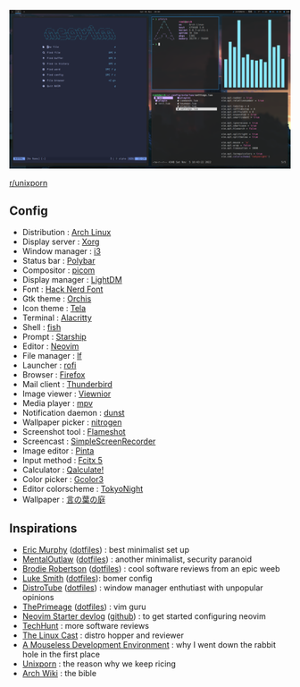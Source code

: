 ![screenshot](screenshot.png)

[r/unixporn](https://www.reddit.com/r/unixporn/comments/wc7b33/i3wm_my_functional_first_rice/)

## Config

+ Distribution : [Arch Linux](https://archlinux.org/)
+ Display server : [Xorg](https://wiki.archlinux.org/title/xorg)
+ Window manager : [i3](https://i3wm.org/)
+ Status bar : [Polybar](https://github.com/polybar/polybar)
+ Compositor : [picom](https://github.com/yshui/picom)
+ Display manager : [LightDM](https://wiki.archlinux.org/title/LightDM) 
+ Font : [Hack Nerd Font](https://github.com/ryanoasis/nerd-fonts)
+ Gtk theme : [Orchis](https://github.com/vinceliuice/Orchis-theme)
+ Icon theme : [Tela](https://github.com/vinceliuice/Tela-icon-theme)
+ Terminal : [Alacritty](https://github.com/alacritty/alacritty)
+ Shell : [fish](https://fishshell.com/)
+ Prompt : [Starship](https://starship.rs/)
+ Editor : [Neovim](https://neovim.io/)
+ File manager : [lf](https://github.com/gokcehan/lf/)
+ Launcher : [rofi](https://github.com/davatorium/rofi)
+ Browser : [Firefox](https://www.mozilla.org/firefox/)
+ Mail client : [Thunderbird](https://www.thunderbird.net)
+ Image viewer : [Viewnior](https://github.com/hellosiyan/Viewnior)
+ Media player : [mpv](https://mpv.io/)
+ Notification daemon : [dunst](https://github.com/dunst-project/dunst)
+ Wallpaper picker : [nitrogen](https://github.com/l3ib/nitrogen)
+ Screenshot tool : [Flameshot](https://github.com/flameshot-org/flameshot)
+ Screencast : [SimpleScreenRecorder](https://www.maartenbaert.be/simplescreenrecorder/)
+ Image editor : [Pinta](https://www.pinta-project.com/)
+ Input method : [Fcitx 5](https://fcitx-im.org/wiki/Fcitx_5)
+ Calculator : [Qalculate!](https://github.com/Qalculate/qalculate-gtk)
+ Color picker : [Gcolor3](https://www.hjdskes.nl/projects/gcolor3/)
+ Editor colorscheme : [TokyoNight](https://github.com/folke/tokyonight.nvim)
+ Wallpaper : [言の葉の庭](https://www.reddit.com/r/wallpaper/comments/n9kuz5)

## Inspirations

+ [Eric Murphy](https://www.youtube.com/c/EricMurphyxyz) ([dotfiles](https://github.com/ericmurphyxyz/dotfiles)) : best minimalist set up
+ [MentalOutlaw](https://www.youtube.com/c/MentalOutlaw) ([dotfiles](https://github.com/MentalOutlaw/deploygentoo)) : another minimalist, security paranoid
+ [Brodie Robertson](https://www.youtube.com/c/BrodieRobertson) ([dotfiles](https://github.com/BrodieRobertson/dotfiles)) : cool software reviews from an epic weeb
+ [Luke Smith](https://www.youtube.com/c/LukeSmithxyz) ([dotfiles](https://github.com/LukeSmithxyz/voidrice)): bomer config
+ [DistroTube](https://www.youtube.com/c/DistroTube) ([dotfiles](https://gitlab.com/dwt1/dotfiles)) : window manager enthutiast with unpopular opinions
+ [ThePrimeage](https://www.youtube.com/c/ThePrimeagen) ([dotfiles](https://github.com/ThePrimeagen/.dotfiles)) : vim guru
+ [Neovim Starter devlog](https://vonheikemen.github.io/devlog/tools/build-your-first-lua-config-for-neovim/) ([github](https://github.com/VonHeikemen/nvim-starter)) : to get started configuring neovim
+ [TechHunt](https://www.youtube.com/c/TechHutHD) : more software reviews
+ [The Linux Cast](https://www.youtube.com/c/TheLinuxCast) : distro hopper and reviewer
+ [A Mouseless Development Environment](https://thevaluable.dev/mouseless-development-environment/) : why I went down the rabbit hole in the first place
+ [Unixporn](https://www.reddit.com/r/unixporn/) : the reason why we keep ricing
+ [Arch Wiki](https://wiki.archlinux.org/) : the bible

